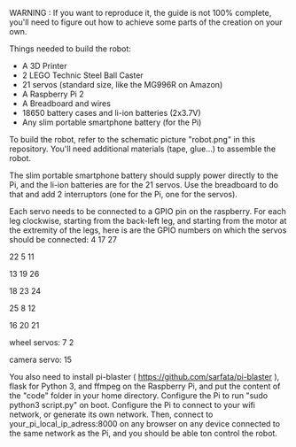 WARNING : If you want to reproduce it, the guide is not 100% complete, you'll need to figure out how to achieve some parts of the creation on your own.

Things needed to build the robot:

- A 3D Printer
- 2 LEGO Technic Steel Ball Caster
- 21 servos (standard size, like the MG996R on Amazon)
- A Raspberry Pi 2
- A Breadboard and wires
- 18650 battery cases and li-ion batteries (2x3.7V)
- Any slim portable smartphone battery (for the Pi)

To build the robot, refer to the schematic picture "robot.png" in this repository. 
You'll need additional materials (tape, glue...) to assemble the robot.

The slim portable smartphone battery should supply power directly to the Pi, and the li-ion batteries are for the 21 servos. 
Use the breadboard to do that and add 2 interruptors (one for the Pi, one for the servos).

Each servo needs to be connected to a GPIO pin on the raspberry.
For each leg clockwise, starting from the back-left leg, and starting from the motor at the extremity of the legs, here is are the GPIO numbers on which the servos should be connected:
4
17
27

22
5
11

13
19
26

18
23
24

25
8
12

16
20
21

wheel servos:
7
2

camera servo:
15

You also need to install pi-blaster ( https://github.com/sarfata/pi-blaster ), flask for Python 3, and ffmpeg on the Raspberry Pi, and put the content of the "code" folder in your home directory. 
Configure the Pi to run "sudo python3 script.py" on boot.
Configure the Pi to connect to your wifi network, or generate its own network.
Then, connect to your_pi_local_ip_adress:8000 on any browser on any device connected to the same network as the Pi, and you should be able ton control the robot.
